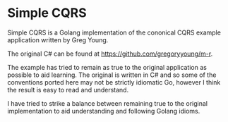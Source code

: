 # Simple CQRS

Simple CQRS is a Golang implementation of the cononical CQRS example application written by Greg Young.

The original C# can be found at https://github.com/gregoryyoung/m-r.

The example has tried to remain as true to the original application as possible to aid learning. The 
original is written in C# and so some of the conventions ported here may not be strictly idiomatic Go, 
however I think the result is easy to read and understand. 

I have tried to strike a balance between remaining true to the original implementation to aid understanding 
and following Golang idioms. 

